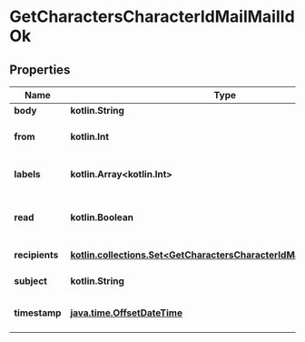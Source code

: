 
# GetCharactersCharacterIdMailMailIdOk

## Properties
Name | Type | Description | Notes
------------ | ------------- | ------------- | -------------
**body** | **kotlin.String** | Mail&#39;s body |  [optional]
**from** | **kotlin.Int** | From whom the mail was sent |  [optional]
**labels** | **kotlin.Array&lt;kotlin.Int&gt;** | Labels attached to the mail |  [optional]
**read** | **kotlin.Boolean** | Whether the mail is flagged as read |  [optional]
**recipients** | [**kotlin.collections.Set&lt;GetCharactersCharacterIdMailMailIdRecipient&gt;**](GetCharactersCharacterIdMailMailIdRecipient.md) | Recipients of the mail |  [optional]
**subject** | **kotlin.String** | Mail subject |  [optional]
**timestamp** | [**java.time.OffsetDateTime**](java.time.OffsetDateTime.md) | When the mail was sent |  [optional]



